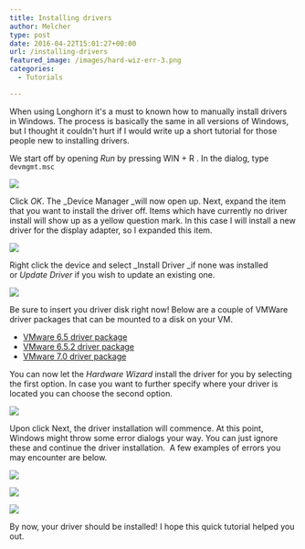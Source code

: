 ```yaml
---
title: Installing drivers
author: Melcher
type: post
date: 2016-04-22T15:01:27+00:00
url: /installing-drivers
featured_image: /images/hard-wiz-err-3.png
categories:
  - Tutorials

---
```

When using Longhorn it's a must to known how to manually install drivers in Windows. The process is basically the same in all versions of Windows, but I thought it couldn't hurt if I would write up a short tutorial for those people new to installing drivers.

We start off by opening _Run_ by pressing WIN + R . In the dialog, type `devmgmt.msc`

![](/images/run-devmgmt.png)

Click _OK_. The _Device Manager _will now open up. Next, expand the item that you want to install the driver off. Items which have currently no driver install will show up as a yellow question mark. In this case I will install a new driver for the display adapter, so I expanded this item.

![](/images/devmgmt.png)

Right click the device and select _Install Driver _if none was installed or _Update Driver_ if you wish to update an existing one.

![](/images/devmgmt-context.png)

Be sure to insert you driver disk right now! Below are a couple of VMWare driver packages that can be mounted to a disk on your VM.

* [VMware 6.5 driver package](/download/vmware-6-5-driver-package)
* [VMware 6.5.2 driver package](/download/vmware-6-5-2-driver-package)
* [VMware 7.0 driver package](/download/vmware-7-0-driver-package)

You can now let the _Hardware Wizard_ install the driver for you by selecting the first option. In case you want to further specify where your driver is located you can choose the second option.

![](/images/hard-wiz.png)

Upon click Next, the driver installation will commence. At this point, Windows might throw some error dialogs your way. You can just ignore these and continue the driver installation.  A few examples of errors you may encounter are below.

<div class="flex">
<div class="ma2 ml0">
<div></div>

![](/images/hard-wiz-err-4.png)
</div>
<div class="ma2 ml0">

![](/images/hard-wiz-err-2.png)
</div>
<div class="ma2 ml0 mr0">

![](/images/hard-wiz-err-3.png)
</div>
</div>

By now, your driver should be installed! I hope this quick tutorial helped you out.